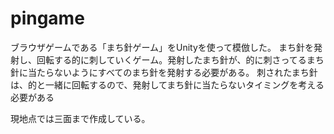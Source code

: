 # pingame
 
ブラウザゲームである「まち針ゲーム」をUnityを使って模倣した。
まち針を発射し、回転する的に刺していくゲーム。発射したまち針が、的に刺さってるまち針に当たらないようにすべてのまち針を発射する必要がある。
刺されたまち針は、的と一緒に回転するので、発射してまち針に当たらないタイミングを考える必要がある

現地点では三面まで作成している。

